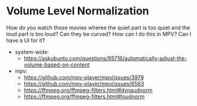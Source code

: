 # Volume Level Normalization

How do you watch those movies wheree the quiet part is too quiet and the loud part is too loud? Can they be curved? How can I do this in MPV? Can I have a UI for it?

- system-wide:
  - https://askubuntu.com/questions/95716/automatically-adjust-the-volume-based-on-content
- mpv:
  - https://github.com/mpv-player/mpv/issues/3979
  - https://github.com/mpv-player/mpv/issues/6563
  - https://ffmpeg.org/ffmpeg-filters.html#dynaudnorm
  - https://ffmpeg.org/ffmpeg-filters.html#loudnorm
